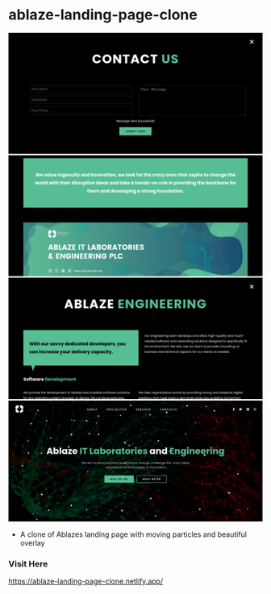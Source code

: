 # ablaze-landing-page-clone

![alt text](<assets/Screenshot 2024-05-23 at 20-34-22 Ablaze labs Building the Africa ecosystem.png>) ![alt text](<assets/Screenshot 2024-05-23 at 20-34-05 Ablaze labs Building the Africa ecosystem.png>) ![alt text](<assets/Screenshot 2024-05-23 at 20-33-52 Ablaze labs Building the Africa ecosystem.png>) ![alt text](<assets/Screenshot 2024-05-23 at 20-33-35 Ablaze labs Building the Africa ecosystem.png>)

- A clone of Ablazes landing page with moving particles and beautiful overlay

### Visit Here

https://ablaze-landing-page-clone.netlify.app/
